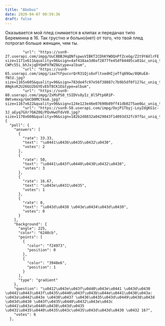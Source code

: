 ```yaml
---
title: "Abobus"
date: 2020-04-07 00:59:36
draft: false
---
```


Оказывается мой плед снимается в клипах и передачах типо Беременна в 16. Так грустно и больно(нет) от того, что твой плед потрогал больше женщин, чем ты.

            "url": "https://sun9-27.userapi.com/impg/UuC8BBJHqQNfspwuVIBKT2CDhKYWOQnPfZceGg/Z2t9YAXlrFE.jpg?size=1171x611&quality=96&sign=4af418aa3d0af2877fe45df84405ca01&c_uniq_tag=HZoofkggCRetVIchcs-CWPc55i_bhJxjqDYQmPXfWZ0&type=album",
            "url": "https://sun9-65.userapi.com/impg/iaa7tFpucvrQrR31Qjs6xFltxedHIjeTfq89Gw/8QKuEA-fNlU.jpg?size=1165x605&quality=96&sign=783de4fc97e56f38887c7b9b5df0f127&c_uniq_tag=lXT2X3bORZfWYeS8-ANgkxK2U26GU2bGYEvEbT8CK1E&type=album",
            "url": "https://sun9-80.userapi.com/impg/ZxMsPS0_tSIDVs8yIz_8l5Ptp6R1P-0Wtvmxxg/GmCD0MCtkoA.jpg?size=1167x622&quality=96&sign=124e123e46e07690b89ff41db0275ae0&c_uniq_tag=6IdKPaB4qiY_s6q4XTV9Y0qKJ7Oz_bhE17kAWgmRsVw&type=album",
            "url": "https://sun9-58.userapi.com/impg/OojP1Tbyj-LoyZdgKG1c-3J_aEyq7GXr7OAZ0Q/PQvHwUTdvV0.jpg?size=1170x608&quality=96&sign=182b2d8832a0429843f14093d32fc97f&c_uniq_tag=tjjjfDENJOsSBCZbbLSTbvT6rtnGu_ASn6Pc7aKWXwo&type=album",
    {
      "poll": {
        "answers": [
          {
            "rate": 33.33,
            "text": "\u0441\u043b\u0435\u0432\u0430",
            "votes": 2
          },
          {
            "rate": 50,
            "text": "\u0441\u043f\u0440\u0430\u0432\u0430",
            "votes": 3
          },
          {
            "rate": 16.67,
            "text": "\u043e\u0431\u0435",
            "votes": 1
          },
          {
            "rate": 0,
            "text": "\u043d\u0438 \u043e\u0434\u043d\u0430",
            "votes": 0
          }
        ],
        "background": {
          "angle": 225,
          "color": "6248cb",
          "points": [
            {
              "color": "f24973",
              "position": 0
            },
            {
              "color": "3948e6",
              "position": 1
            }
          ],
          "type": "gradient"
        },
        "question": "\u0412\u043e\u043f\u0440\u043e\u0441 \u043d\u0430 \u0441\u0443\u043f\u0435\u0440\u043f\u043b\u044e\u0441\u0438\u043a: \u043a\u0442\u043e \u0438\u0437 \u0436\u0435\u043d\u0449\u0438\u043d \u043d\u0430 \u043f\u0435\u0440\u0432\u043e\u043c \u0441\u043a\u0440\u0438\u043d\u0435 \u0431\u0435\u0440\u0435\u043c\u0435\u043d\u043d\u0430 \u0432 16?",
        "votes": 6
      },
